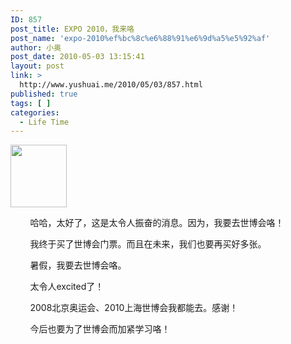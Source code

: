 ```yaml
---
ID: 857
post_title: EXPO 2010，我来咯
post_name: 'expo-2010%ef%bc%8c%e6%88%91%e6%9d%a5%e5%92%af'
author: 小奥
post_date: 2010-05-03 13:15:41
layout: post
link: >
  http://www.yushuai.me/2010/05/03/857.html
published: true
tags: [ ]
categories:
  - Life Time
---
```

<img class="alignright" title="世博会logo" src="http://www.fsvi.cn/uploadfile/2010/0415/1289f0d2167g213.jpg" alt="" width="90" height="100" />

        哈哈，太好了，这是太令人振奋的消息。因为，我要去世博会咯！

        我终于买了世博会门票。而且在未来，我们也要再买好多张。

        暑假，我要去世博会咯。<!--more-->

        太令人excited了！

        2008北京奥运会、2010上海世博会我都能去。感谢！

        今后也要为了世博会而加紧学习咯！